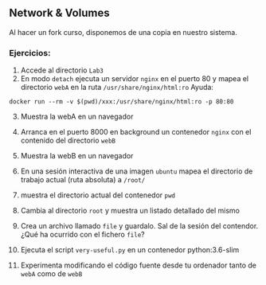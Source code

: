 ## Network & Volumes

Al hacer un fork curso, disponemos de una copia en nuestro sistema.

### Ejercicios:

1. Accede al directorio `Lab3`
2. En modo `detach` ejecuta un servidor `nginx` en el puerto 80 y mapea el directorio `webA` en la ruta `/usr/share/nginx/html:ro`
Ayuda: 
``` 
docker run --rm -v $(pwd)/xxx:/usr/share/nginx/html:ro -p 80:80
```

3. Muestra la webA en un navegador

4. Arranca en el puerto 8000 en background un contenedor `nginx` con el contenido del directorio `webB`

5. Muestra la webB en un navegador

6. En una sesión interactiva de una imagen `ubuntu` mapea el directorio de trabajo actual (ruta absoluta) a `/root/` 

7. muestra el directorio actual del contenedor `pwd`

8. Cambia al directorio `root` y muestra un listado detallado del mismo

9. Crea un archivo llamado `file` y guardalo. Sal de la sesión del contendor. ¿Qué ha ocurrido con el fichero `file`?

10. Ejecuta el script `very-useful.py` en un contenedor python:3.6-slim

11. Experimenta modificando el código fuente desde tu ordenador tanto de `webA` como de `webB`
